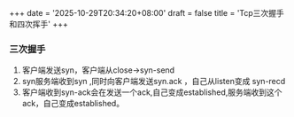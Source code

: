 +++
date = '2025-10-29T20:34:20+08:00'
draft = false
title = 'Tcp三次握手和四次挥手'
+++

### 三次握手

1. 客户端发送syn，客户端从close->syn-send
2. syn服务端收到syn ,同时向客户端发送syn.ack ，自己从listen变成 syn-recd
3. 客户端收到syn-ack会在发送一个ack,自己变成established,服务端收到这个ack，自己变成established。
